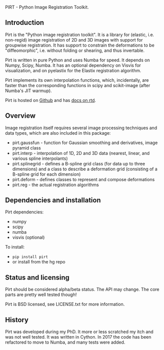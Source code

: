 PIRT - Python Image Registration Toolkit.

Introduction
------------

Pirt is the "Python image registration toolkit". It is a library for
(elastic, i.e. non-regid) image registration of 2D and 3D images with
support for groupwise registration. It has support to constrain the
deformations to be "diffeomorphic", i.e. without folding or shearing, and
thus invertable.

Pirt is written in pure Python and uses Numba for speed. It depends on
Numpy, Scipy, Numba. It has an optional dependency on Visvis for visualization,
and on pyelastix for the Elastix registration algorithm.

Pirt implements its own interpolation functions, which, incidentally,
are faster than the corresponding functions in scipy and scikit-image
(after Numba's JIT warmup).

Pirt is hosted on [Github](https://github.com/almarklein/pirt)
and has [docs on rtd](http://pirt.readthedocs.io/).

Overview
--------

Image registration itself requires several image processing techniques
and data types, which are also included in this package:

  * pirt.gaussfun - function for Gaussian smoothing and
    derivatives, image pyramid class
  * pirt.interp - interpolation of 1D, 2D and 3D data (nearest, linear,
    and various spline interpolants)
  * pirt.splinegrid - defines a B-spline grid class (for data up to
    three dimensions) and a class to describe a deformation grid
    (consisting of a B-spline grid for each dimension)
  * pirt.deform - defines classes to represent and compose deformations
  * pirt.reg - the actual registration algorithms


Dependencies and installation
-----------------------------

Pirt dependencies:

  * numpy
  * scipy
  * numba
  * visvis (optional)

To install:

  * `pip install pirt`
  * or install from the hg repo


Status and licensing
--------------------

Pirt should be considered alpha/beta status. The API may change. The
core parts are pretty well tested though!

Pirt is BSD licensed, see LICENSE.txt for more information.


History
-------

Pirt was developed during my PhD. It more or less scratched my itch and
was not well tested. It was written in Cython. In 2017 the code has been
refactored to move to Numba, and many tests were added.
